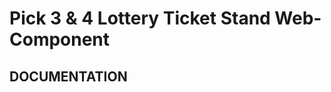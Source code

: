 <!-- Pick 3 & 4 Lottery Ticket Stand Web-Component -->

# **Pick 3 & 4 Lottery Ticket Stand Web-Component**

## **DOCUMENTATION**
